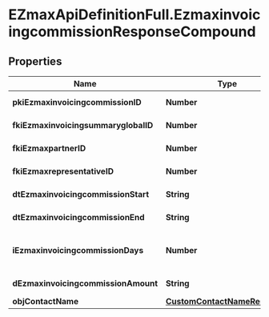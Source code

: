 # EZmaxApiDefinitionFull.EzmaxinvoicingcommissionResponseCompound

## Properties

Name | Type | Description | Notes
------------ | ------------- | ------------- | -------------
**pkiEzmaxinvoicingcommissionID** | **Number** | The unique ID of the Ezmaxinvoicingcommission | [optional] 
**fkiEzmaxinvoicingsummaryglobalID** | **Number** | The unique ID of the Ezmaxinvoicingsummaryglobal | [optional] 
**fkiEzmaxpartnerID** | **Number** | The unique ID of the Ezmaxpartner | [optional] 
**fkiEzmaxrepresentativeID** | **Number** | The unique ID of the Ezmaxrepresentative | [optional] 
**dtEzmaxinvoicingcommissionStart** | **String** | The start date for the Ezmaxinvoicingcommission | 
**dtEzmaxinvoicingcommissionEnd** | **String** | The end date for the Ezmaxinvoicingcommission | 
**iEzmaxinvoicingcommissionDays** | **Number** | This is the number of days during the month on which the Ezmaxinvoigcommission applies | 
**dEzmaxinvoicingcommissionAmount** | **String** | The amount of Ezmaxinvoicingcommission | 
**objContactName** | [**CustomContactNameResponse**](CustomContactNameResponse.md) |  | 


